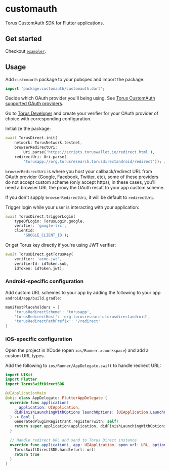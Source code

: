 # customauth

Torus CustomAuth SDK for Flutter applications.

## Get started

Checkout [`example/`](/example).

## Usage

Add `customauth` package to your pubspec and import the package:

```dart
import 'package:customauth/customauth.dart';
```

Decide which OAuth provider you'll being using. See [Torus CustomAuth supported OAuth providers](https://docs.tor.us/customauth/supported-authenticators-verifiers).

Go to [Torus Developer](https://developer.tor.us) and create your verifier for your OAuth provider of choice with corresponding configuration.

Initialize the package:

```dart
await TorusDirect.init(
    network: TorusNetwork.testnet,
    browserRedirectUri:
        Uri.parse('https://scripts.toruswallet.io/redirect.html'),
    redirectUri: Uri.parse(
        'torusapp://org.torusresearch.torusdirectandroid/redirect')); // Replace with your app URL
```

`browserRedirectUri` is where you host your callback/redirect URL from OAuth provider (Google, Facebook, Twitter, etc),
some of these providers do not accept custom scheme (only accept https), in these cases, you'll need a browser URL the proxy the OAuth result to your app custom scheme.

If you don't supply `browserRedirectUri`, it will be default to `redirectUri`.

Trigger login while your user is interacting with your application:

```dart
await TorusDirect.triggerLogin(
    typeOfLogin: TorusLogin.google,
    verifier: 'google-lrc',
    clientId:
        'GOOGLE_CLIENT_ID');
```

Or get Torus key directly if you're using JWT verifier:

```dart
await TorusDirect.getTorusKey(
    verifier: 'acme-jwt',
    verifierId: idToken.sub,
    idToken: idToken.jwt);
```

### Android-specific configuration

Add custom URL schemes to your app by adding the following to your app `android/app/build.gradle`:

```groovy
manifestPlaceholders = [
    'torusRedirectScheme': 'torusapp',
    'torusRedirectHost': 'org.torusresearch.torusdirectandroid',
    'torusRedirectPathPrefix': '/redirect'
]
```

### iOS-specific configuration

Open the project in XCode (open `ios/Runner.xcworkspace`) and add a custom URL types.

Add the following to `ios/Runner/AppDelegate.swift` to handle redirect URL:

```swift
import UIKit
import Flutter
import TorusSwiftDirectSDK

@UIApplicationMain
@objc class AppDelegate: FlutterAppDelegate {
  override func application(
    _ application: UIApplication,
    didFinishLaunchingWithOptions launchOptions: [UIApplication.LaunchOptionsKey: Any]?
  ) -> Bool {
    GeneratedPluginRegistrant.register(with: self)
    return super.application(application, didFinishLaunchingWithOptions: launchOptions)
  }

  // Handle redirect URL and send to Torus Direct instance
  override func application(_ app: UIApplication, open url: URL, options: [UIApplication.OpenURLOptionsKey : Any] = [:]) -> Bool {
    TorusSwiftDirectSDK.handle(url: url)
    return true
  }
}

```
